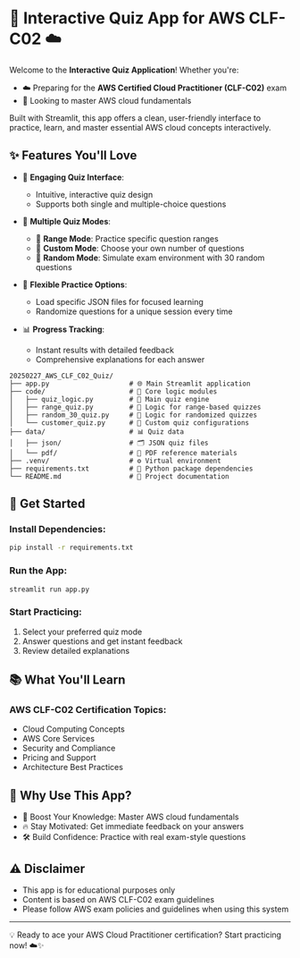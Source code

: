 # 🌟 Interactive Quiz App for AWS CLF-C02 ☁️

Welcome to the **Interactive Quiz Application**! Whether you're:
- ☁️ Preparing for the **AWS Certified Cloud Practitioner (CLF-C02)** exam
- 🎯 Looking to master AWS cloud fundamentals

Built with Streamlit, this app offers a clean, user-friendly interface to practice, learn, and master essential AWS cloud concepts interactively.


## ✨ Features You'll Love

- 🎯 **Engaging Quiz Interface**:
  - Intuitive, interactive quiz design
  - Supports both single and multiple-choice questions

- 📂 **Multiple Quiz Modes**:
  - 📝 **Range Mode**: Practice specific question ranges
  - 🎯 **Custom Mode**: Choose your own number of questions
  - 🎲 **Random Mode**: Simulate exam environment with 30 random questions

- 🔄 **Flexible Practice Options**:
  - Load specific JSON files for focused learning
  - Randomize questions for a unique session every time

- 📊 **Progress Tracking**:
  - Instant results with detailed feedback
  - Comprehensive explanations for each answer


```plaintext
20250227_AWS_CLF_C02_Quiz/
├── app.py                    # 🌐 Main Streamlit application
├── code/                     # 🧩 Core logic modules
│   ├── quiz_logic.py         # 🚦 Main quiz engine
│   ├── range_quiz.py         # 🎯 Logic for range-based quizzes
│   ├── random_30_quiz.py     # 🔄 Logic for randomized quizzes
│   └── customer_quiz.py      # 🤝 Custom quiz configurations
├── data/                     # 📊 Quiz data
│   ├── json/                 # 🗂️ JSON quiz files
│   └── pdf/                  # 📄 PDF reference materials
├── .venv/                    # ⚙️ Virtual environment
├── requirements.txt          # 📜 Python package dependencies
└── README.md                 # 📘 Project documentation
```

## 🚀 Get Started

### Install Dependencies:
```bash
pip install -r requirements.txt
```

### Run the App:
```bash
streamlit run app.py
```

### Start Practicing:
1. Select your preferred quiz mode
2. Answer questions and get instant feedback
3. Review detailed explanations

## 📚 What You'll Learn

### AWS CLF-C02 Certification Topics:
- Cloud Computing Concepts
- AWS Core Services
- Security and Compliance
- Pricing and Support
- Architecture Best Practices

## 🌟 Why Use This App?

- 🧠 Boost Your Knowledge: Master AWS cloud fundamentals
- 🔥 Stay Motivated: Get immediate feedback on your answers
- 🛠️ Build Confidence: Practice with real exam-style questions

## ⚠️ Disclaimer
- This app is for educational purposes only
- Content is based on AWS CLF-C02 exam guidelines
- Please follow AWS exam policies and guidelines when using this system

---

💡 Ready to ace your AWS Cloud Practitioner certification? Start practicing now! ☁️✨

